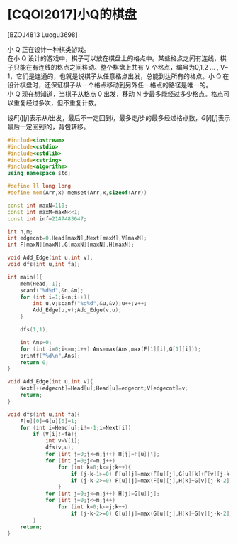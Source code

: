 # [CQOI2017]小Q的棋盘
[BZOJ4813 Luogu3698]

小 Q 正在设计一种棋类游戏。  
在小 Q 设计的游戏中，棋子可以放在棋盘上的格点中。某些格点之间有连线，棋子只能在有连线的格点之间移动。整个棋盘上共有 V 个格点，编号为0,1,2 … , V− 1，它们是连通的，也就是说棋子从任意格点出发，总能到达所有的格点。小 Q 在设计棋盘时，还保证棋子从一个格点移动到另外任一格点的路径是唯一的。  
小 Q 现在想知道，当棋子从格点 0 出发，移动 N 步最多能经过多少格点。格点可以重复经过多次，但不重复计数。

设$F[i][j]$表示从$i$出发，最后不一定回到$i$，最多走$j$步的最多经过格点数，$G[i][j]$表示最后一定回到$i$的，背包转移。

```cpp
#include<iostream>
#include<cstdio>
#include<cstdlib>
#include<cstring>
#include<algorithm>
using namespace std;

#define ll long long
#define mem(Arr,x) memset(Arr,x,sizeof(Arr))

const int maxN=110;
const int maxM=maxN<<1;
const int inf=2147483647;

int n,m;
int edgecnt=0,Head[maxN],Next[maxM],V[maxM];
int F[maxN][maxN],G[maxN][maxN],H[maxN];

void Add_Edge(int u,int v);
void dfs(int u,int fa);

int main(){
	mem(Head,-1);
	scanf("%d%d",&n,&m);
	for (int i=1;i<n;i++){
		int u,v;scanf("%d%d",&u,&v);u++;v++;
		Add_Edge(u,v);Add_Edge(v,u);
	}

	dfs(1,1);

	int Ans=0;
	for (int i=0;i<=m;i++) Ans=max(Ans,max(F[1][i],G[1][i]));
	printf("%d\n",Ans);
	return 0;
}

void Add_Edge(int u,int v){
	Next[++edgecnt]=Head[u];Head[u]=edgecnt;V[edgecnt]=v;
	return;
}

void dfs(int u,int fa){
	F[u][0]=G[u][0]=1;
	for (int i=Head[u];i!=-1;i=Next[i])
		if (V[i]!=fa){
			int v=V[i];
			dfs(v,u);
			for (int j=0;j<=m;j++) H[j]=F[u][j];
			for (int j=0;j<=m;j++)
				for (int k=0;k<=j;k++){
					if (j-k-1>=0) F[u][j]=max(F[u][j],G[u][k]+F[v][j-k-1]);
					if (j-k-2>=0) F[u][j]=max(F[u][j],H[k]+G[v][j-k-2]);
				}
			for (int j=0;j<=m;j++) H[j]=G[u][j];
			for (int j=0;j<=m;j++)
				for (int k=0;k<=j;k++)
					if (j-k-2>=0) G[u][j]=max(G[u][j],H[k]+G[v][j-k-2]);
		}
	return;
}
```